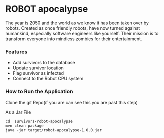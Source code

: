# ROBOT apocalypse
The year is 2050 and the world as we know it has been taken over by robots. Created as
once friendly robots, have now turned against humankind, especially software engineers
like yourself. Their mission is to transform everyone into mindless zombies for their
entertainment.

### Features
- Add survivors to the database
- Update survivor location
- Flag survivor as infected 
- Connect to the Robot CPU system

### How to Run the Application
Clone the git Repo(if you are can see this you are past this step)

As a Jar File
```shell
cd  survivors-robot-apocalypse
mvn clean package
java -jar target/robot-apocalypse-1.0.0.jar
```



